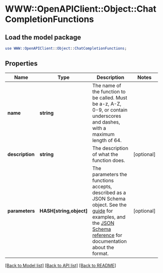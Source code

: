 # WWW::OpenAPIClient::Object::ChatCompletionFunctions

## Load the model package
```perl
use WWW::OpenAPIClient::Object::ChatCompletionFunctions;
```

## Properties
Name | Type | Description | Notes
------------ | ------------- | ------------- | -------------
**name** | **string** | The name of the function to be called. Must be a-z, A-Z, 0-9, or contain underscores and dashes, with a maximum length of 64. | 
**description** | **string** | The description of what the function does. | [optional] 
**parameters** | **HASH[string,object]** | The parameters the functions accepts, described as a JSON Schema object. See the [guide](/docs/guides/gpt/function-calling) for examples, and the [JSON Schema reference](https://json-schema.org/understanding-json-schema/) for documentation about the format. | [optional] 

[[Back to Model list]](../README.md#documentation-for-models) [[Back to API list]](../README.md#documentation-for-api-endpoints) [[Back to README]](../README.md)


